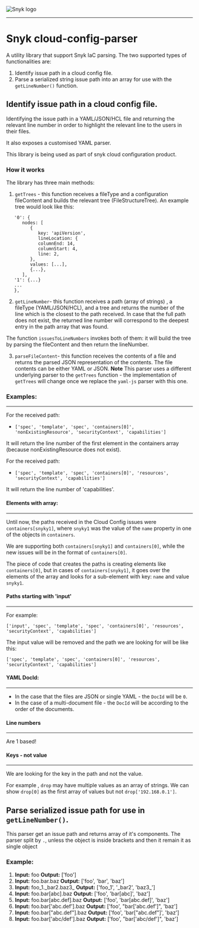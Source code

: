 ![Snyk logo](https://snyk.io/style/asset/logo/snyk-print.svg)

---

# Snyk cloud-config-parser

A utility library that support Snyk IaC parsing.
The two supported types of functionalities are:

1. Identify issue path in a cloud config file.
2. Parse a serialized string issue path into an array for use with the `getLineNumber()` function.

## Identify issue path in a cloud config file.

Identifying the issue path in a YAML/JSON/HCL file and returning the relevant line number in order to highlight the relevant line to the users in their files.

It also exposes a customised YAML parser.

This library is being used as part of snyk cloud configuration product.

### How it works

The library has three main methods:

1. `getTrees` - this function receives a fileType and a configuration fileContent and builds the relevant tree (FileStructureTree). An example tree would look like this:

```
   '0': {
      nodes: [
         {
            key: 'apiVersion',
            lineLocation: {
            columnEnd: 14,
            columnStart: 4,
            line: 2,
         },
         values: [...],
         {...},
      ],
   '1': {...}
   ...
   },
```

2. `getLineNumber`- this function receives a path (array of strings) , a fileType (YAML/JSON/HCL), and a tree and returns the number of the line which is the closest to the path received.
   In case that the full path does not exist, the returned line number will correspond to the deepest entry in the path array that was found.

The function `issuesToLineNumbers` invokes both of them: it will build the tree by parsing the fileContent and then return the lineNumber.

3. `parseFileContent`- this function receives the contents of a file and returns the parsed JSON representation of the contents.
   The file contents can be either YAML or JSON.
   **Note** This parser uses a different underlying parser to the `getTrees` function - the implementation of `getTrees` will change once we replace the `yaml-js` parser with this one.

### Examples:

---

For the received path:

- `['spec', 'template', 'spec', 'containers[0]', 'nonExistingResource', 'securityContext', 'capabilities']`

It will return the line number of the first element in the containers array (because nonExistingResource does not exist).

For the received path:

- `['spec', 'template', 'spec', 'containers[0]', 'resources', 'securityContext', 'capabilities']`

It will return the line number of 'capabilities'.

#### Elements with array:

---

Until now, the paths received in the Cloud Config issues were `containers[snyky1]`, where `snyky1` was the value of the `name` property in one of the objects in `containers`.

We are supporting both `containers[snyky1]` and `containers[0]`, while the new issues will be in the format of `containers[0]`.

The piece of code that creates the paths is creating elements like `containers[0]`, but in cases of `containers[snyky1]`, it goes over the elements of the array and looks for a sub-element with key: `name` and value `snyky1`.

#### **Paths starting with 'input'**

---

For example:

`['input', 'spec', 'template', 'spec', 'containers[0]', 'resources', 'securityContext', 'capabilities']`

The input value will be removed and the path we are looking for will be like this:

`['spec', 'template', 'spec', 'containers[0]', 'resources', 'securityContext', 'capabilities']`

#### **YAML DocId:**

---

- In the case that the files are JSON or single YAML - the `DocId` will be `0`.
- In the case of a multi-document file - the `DocId` will be according to the order of the documents.

#### Line numbers

---

Are 1 based!

#### Keys - not value

---

We are looking for the key in the path and not the value.

For example , `drop` may have multiple values as an array of strings. We can show `drop[0]` as the first array of values but not `drop['192.168.0.1']`.

## Parse serialized issue path for use in `getLineNumber()`.

This parser get an issue path and returns array of it's components.
The parser split by `.`, unless the object is inside brackets and then it remain it as single object

### Example:

1. **Input:** foo
   **Output:** ['foo']
2. **Input:** foo.bar.baz
   **Output:** ['foo', 'bar', 'baz']
3. **Input:** foo_1.\_bar2.baz3\_
   **Output:** ['foo\_1', '\_bar2', 'baz3\_']
4. **Input:** foo.bar[abc].baz
   **Output:** ['foo', 'bar[abc]', 'baz']
5. **Input:** foo.bar[abc.def].baz
   **Output:** ['foo', 'bar[abc.def]', 'baz']
6. **Input:** foo.bar['abc.def'].baz
   **Output:** ['foo', "bar['abc.def']", 'baz']
7. **Input:** foo.bar["abc.def"].baz
   **Output:** ['foo', 'bar["abc.def"]', 'baz']
8. **Input:** foo.bar['abc/def'].baz
   **Output:** ['foo', "bar['abc/def']", 'baz']
